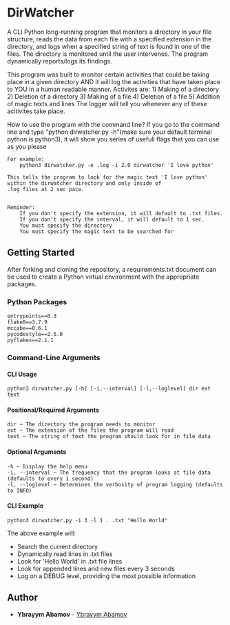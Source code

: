 # DirWatcher

A CLI Python long-running program that monitors a directory in your file structure, reads the data from each file with a specified extension in the directory, and logs when a specified string of text is found in one of the files. The directory is monitored until the user intervenes. The program dynamically reports/logs its findings.


This program was built to monitor certain activities that could be taking place in a given directory AND it will log the activities that have taken place to YOU in a human readable manner.
    Activites are:
        1) Making of a directory
        2) Deletion of a directory
        3) Making of a file
        4) Deletion of a file
        5) Addition of magic texts and lines
    The logger will tell you whenever any of these acitivites take place.


How to use the program with the command line?
    If you go to the command line and type "python dirwatcher.py -h"(make sure your default terminal python is python3), it will show you series of usefull flags that you can use as you please

    For example:
        python3 dirwatcher.py -e .log -i 2.0 dirwatcher 'I love python'
    
    This tells the program to look for the magic text 'I love python' within the dirwatcher directory and only inside of 
    .log files at 2 sec pace.


    Reminder:
        If you don't specify the extension, it will default to .txt files. 
        If you don't specify the interval, it will default to 1 sec. 
        You must specify the directory
        You must specify the magic text to be searched for




## Getting Started

After forking and cloning the repository, a requirements.txt document can be used to create a Python virtual environment with the appropriate packages.

### Python Packages

```
entrypoints==0.3
flake8==3.7.9
mccabe==0.6.1
pycodestyle==2.5.0
pyflakes==2.1.1
```

### Command-Line Arguments

#### CLI Usage

```
python3 dirwatcher.py [-h] [-i,--interval] [-l,--loglevel] dir ext text
```

#### Positional/Required Arguments

```
dir ~ The directory the program needs to monitor
ext ~ The extension of the files the program will read
text ~ The string of text the program should look for in file data
```

#### Optional Arguments

```
-h ~ Display the help menu
-i, --interval ~ The frequency that the program looks at file data (defaults to every 1 second)
-l, --loglevel ~ Determines the verbosity of program logging (defaults to INFO)
```

#### CLI Example

```
python3 dirwatcher.py -i 3 -l 1 . .txt "Hello World"
```

The above example will:

- Search the current directory
- Dynamically read lines in .txt files
- Look for 'Hello World' in .txt file lines
- Look for appended lines and new files every 3 seconds
- Log on a DEBUG level, providing the most possible information

## Author

- **Ybrayym Abamov** - [Ybrayym Abamov](https://github.com/Ybrayym-Abamov)